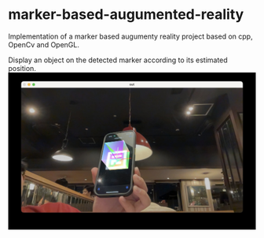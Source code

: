 # marker-based-augumented-reality
Implementation of a marker based augumenty reality project based on cpp, OpenCv and OpenGL.

Display an object on the detected marker according to its estimated position.
![image](./demo/demo1.jpg)
